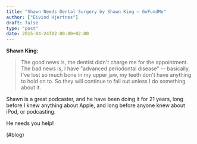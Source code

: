 ```yaml
---
title: "Shawn Needs Dental Surgery by Shawn King – GoFundMe"
author: ["Eivind Hjertnes"]
draft: false
type: "post"
date: 2015-04-24T02:00:00+02:00
---
```


**Shawn King:**

> The good news is, the dentist didn't charge me for the appointment.
> The bad news is, I have "advanced periodontal disease" -- basically,
> I've lost so much bone in my upper jaw, my teeth don't have anything
> to hold on to. So they will continue to fall out unless I do something
> about it.

Shawn is a great podcaster, and he have been doing it for 21 years, long
before I knew anything about Apple, and long before anyone knew about
iPod, or podcasting.

He needs you help!

(#blog)
